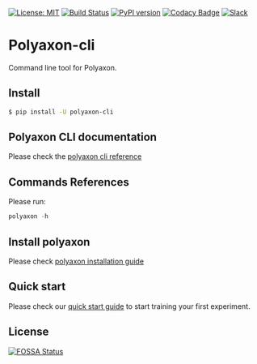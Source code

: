 [![License: MIT](https://img.shields.io/badge/License-MIT-green.svg)](LICENSE)
[![Build Status](https://travis-ci.org/polyaxon/polyaxon-cli.svg?branch=master)](https://travis-ci.org/polyaxon/polyaxon-cli)
[![PyPI version](https://badge.fury.io/py/polyaxon-cli.svg)](https://badge.fury.io/py/polyaxon-cli)
[![Codacy Badge](https://api.codacy.com/project/badge/Grade/71ac59d072a241e8aa25d01dd45773a0)](https://www.codacy.com/app/polyaxon/polyaxon-cli?utm_source=github.com&amp;utm_medium=referral&amp;utm_content=polyaxon/polyaxon-cli&amp;utm_campaign=Badge_Grade)
[![Slack](https://img.shields.io/badge/chat-on%20slack-aadada.svg?logo=slack&longCache=true)](https://join.slack.com/t/polyaxon/shared_invite/enQtMzQ0ODc2MDg1ODc0LWY2ZTdkMTNmZjBlZmRmNjQxYmYwMTBiMDZiMWJhODI2ZTk0MDU4Mjg5YzA5M2NhYzc5ZjhiMjczMDllYmQ2MDg)

# Polyaxon-cli

Command line tool for Polyaxon.


## Install

```bash
$ pip install -U polyaxon-cli
```

## Polyaxon CLI documentation

Please check the [polyaxon cli reference](https://docs.polyaxon.com/references/polyaxon-cli/)


## Commands References

Please run:

```python
polyaxon -h
```

## Install polyaxon

Please check [polyaxon installation guide](https://docs.polyaxon.com/setup/)


## Quick start

Please check our [quick start guide](https://docs.polyaxon.com/concepts/quick-start/) to start training your first experiment.

## License

[![FOSSA Status](https://app.fossa.io/api/projects/git%2Bgithub.com%2Fpolyaxon%2Fpolyaxon-cli.svg?type=large)](https://app.fossa.io/projects/git%2Bgithub.com%2Fpolyaxon%2Fpolyaxon-cli?ref=badge_large)
